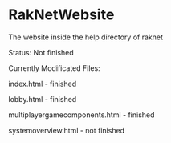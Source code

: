 # RakNetWebsite
The website inside the help directory of raknet

Status: Not finished

Currently Modificated Files:

index.html - finished

lobby.html - finished

multiplayergamecomponents.html - finished

systemoverview.html - not finished

